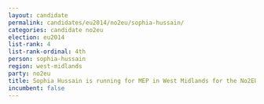 ```yaml
---
layout: candidate
permalink: candidates/eu2014/no2eu/sophia-hussain/
categories: candidate no2eu
election: eu2014
list-rank: 4
list-rank-ordinal: 4th
person: sophia-hussain
region: west-midlands
party: no2eu
title: Sophia Hussain is running for MEP in West Midlands for the No2EU party
incumbent: false
---
```


